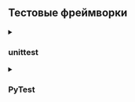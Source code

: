 ## Тестовые фреймворки

<details><summary><h3>unittest</h3></summary>

Общее правило для всех фреймворков: название тестового метода должно начинаться со слова **"test_"**.  Дальше может идти любой текст, который является уникальным названием для теста:
```python
def test_name_for_your_test():
```
Для unittest существуют собственные дополнительные правила:
- Тесты обязательно должны находиться в специальном тестовом классе.
- Вместо assert должны использоваться специальные assertion методы.
```python
# 1. Импортируем unittest в файл
# 2. Создаем класс, который должен наследоваться от класса TestCase
# 3. Создаем тестовые методы, добавляем ссылку на экземпляр класса self в качестве первого аргумента функции
# 4. Вместо assert используем self.assertEqual()
# 5. Строка запуска программы: unittest.main()
# 6. Запуск: python test_abs_project.py
  
import unittest

class TestAbs(unittest.TestCase):
    def test_abs1(self):
        self.assertEqual(abs(-42), 42, "Should be absolute value of a number")
        
    def test_abs2(self):
        self.assertEqual(abs(-42), -42, "Should be absolute value of a number")
        
if __name__ == "__main__":
    unittest.main()
```
```python
# Было запущено два теста, один тест выполнился с ошибкой. Место ошибки и пояснение к ней отображаются в логе.

.F

======================================================================

FAIL: test_abs2 (__main__.TestAbs)

----------------------------------------------------------------------

Traceback (most recent call last):

  File "test_abs_project.py", line 9, in test_abs2

    self.assertEqual(abs(-42), -42, "Should be absolute value of a number")

AssertionError: Should be absolute value of a number

----------------------------------------------------------------------

Ran 2 tests in 0.000s

FAILED (failures=1)
```  
</details>

<details><summary><h3>PyTest</h3></summary>

### Установка и запуск
  
Для начала работы с PyTest требуется установить его пакет в виртуальное окружение: `pip install pytest`

Запуск тестов с помощью PyTest: `pytest test_abs_project.py`

### Фиксация пакетов в requirements.txt 

Сохранить все версии пакетов: `pip freeze > requirements.txt`
  
Установить все пакеты из requirements.txt: `pip install -r requirements.txt`
  
### Правила запуска тестов
  
Правила по которым тест-раннер собирает тесты для запуска:

- если мы не передали никакого аргумента в команду, а написали просто `pytest`, тест-раннер начнёт поиск в текущей директории
- как аргумент можно передать файл, путь к директории или любую комбинацию директорий и файлов, например: 
```python
# найти все тесты в директории scripts/selenium_scripts
pytest scripts/selenium_scripts

# найти и выполнить все тесты в файле  
pytest test_user_interface.py

# найти тест с именем test_register_new_user_parametrized в указанном файле в указанной директории и выполнить  
pytest scripts/drafts.py::test_register_new_user_parametrized
```
- дальше происходит рекурсивный поиск: PyTest обойдет все вложенные директории
- во всех директориях PyTest ищет файлы, которые удовлетворяют правилу  **test_*.py** или ***_test.py** (начинаются на **test_** или заканчиваются **_test** и имеют расширение **.py**)
- внутри всех этих файлов находит тестовые функции по следующему правилу:
  - все тесты, название которых начинается с **test**, которые находятся вне классов
  - все тесты, название которых начинается с **test** внутри классов, имя которых начинается с **Test** (и без метода \_\_init\_\_ внутри класса)  

### PyTest отчёты

В PyTest-отчёте упавший тест выделяется красным шрифтом. Для вывода дополнительной информации со списком тестов и статусом их прохождения используется параметр `-v`

><details><summary><b>Пример отчёта с параметром -v</b></summary>
><img src="https://ucarecdn.com/6a53144b-e083-410f-92ef-404511fc6c07/" style="height: 420px; width:1103px;"/>  
></details>

### PyTest - как пишут тесты
  
PyTest не требует написания дополнительных специфических конструкций в тестах, как того требует unittest. Также, PyTest может запускать тесты, написанные в unittest-стиле.
  
><details><summary><b>Пример простого кода</b></summary>
>
>```python
>def test_abs1():
>    assert abs(-42) == 42, "Should be absolute value of a number"
>
>def test_abs2():
>    assert abs(-42) == -42, "Should be absolute value of a number"  
>```
></details>  

### PyTest - проверка ожидаемого результата (assert)

В PyTest используется стандартный **assert** метод из языка Python для проверки ожидаемого результата.

```python
assert a == b, "Значения разные"
  
assert user_is_authorised(), "User is guest"  
```  
С помощью **assert** можно проверять любую конструкцию, которая возвращает **True/False**. Это может быть проверка равенства, неравенства, содержания подстроки в строке или любая другая вспомогательная функция, которую можно описать самостоятельно. 

Если нужно проверить, что тест вызывает ожидаемое исключение, можно использовать конструкцию **with pytest.raises()**.

><details><summary><b>Например, можно проверить, что на странице сайта не должен отображаться какой-то элемент</b></summary>
>
>```python
>import pytest
>
>from selenium import webdriver
>from selenium.webdriver.common.by import By
>from selenium.common.exceptions import NoSuchElementException
>
>
>def test_exception1():
>    try:
>        browser = webdriver.Chrome()
>        browser.get("http://selenium1py.pythonanywhere.com/")
>        with pytest.raises(NoSuchElementException):
>            browser.find_element(By.CSS_SELECTOR, "button.btn")
>            pytest.fail("Не должно быть кнопки Отправить")
>    finally: 
>        browser.quit()
>
>def test_exception2():
>    try:
>        browser = webdriver.Chrome()
>        browser.get("http://selenium1py.pythonanywhere.com/")
>        with pytest.raises(NoSuchElementException):
>            browser.find_element(By.CSS_SELECTOR, "no_such_button.btn")
>            pytest.fail("Не должно быть кнопки Отправить")
>    finally: 
>        browser.quit()
>```  
>В первом тесте элемент будет найден, поэтому ошибка **NoSuchElementException**, которую ожидает контекстный менеджер pytest.raises, не возникнет, и тест упадёт.
>```python
>test_3_3_9_pytest_raises.py:8 (test_exception1)
>E   Failed: Не должно быть кнопки Отправить
>```  
>Во втором тесте, как мы и ожидали, кнопка не будет найдена, и тест пройдет.
></details>  
